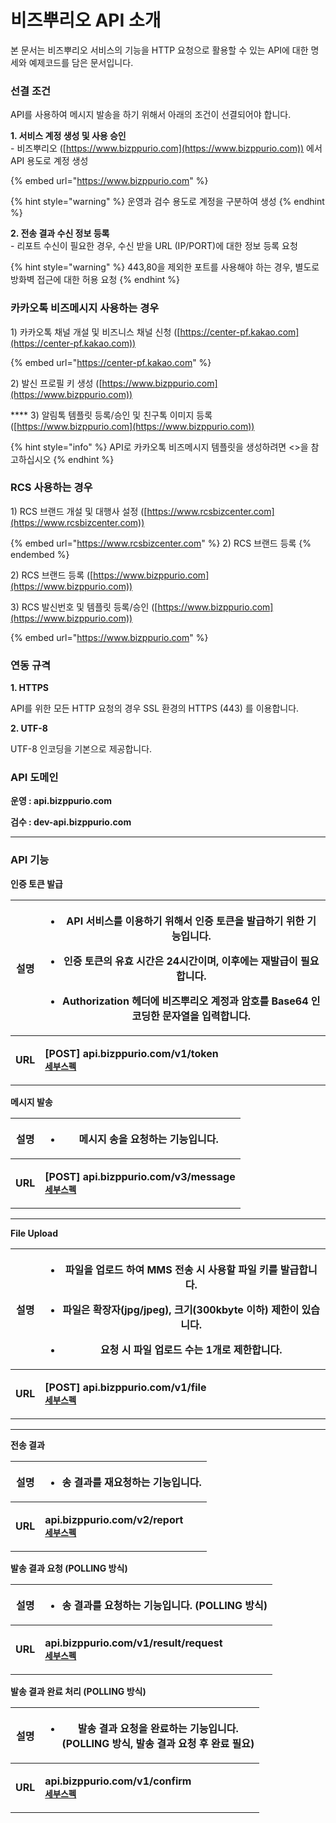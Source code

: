 # 비즈뿌리오 API 소개

본 문서는 비즈뿌리오 서비스의 기능을 HTTP 요청으로 활용할 수 있는 API에 대한 명세와 예제코드를 담은 문서입니다.



### 선결 조건

API를 사용하여 메시지 발송을 하기 위해서 아래의 조건이 선결되어야 합니다.

**1. 서비스 계정 생성 및 사용 승인**\
\- 비즈뿌리오 ([https://www.bizppurio.com](https://www.bizppurio.com)) 에서 API 용도로 계정 생성

{% embed url="https://www.bizppurio.com" %}

{% hint style="warning" %}
&#x20;운영과 검수 용도로 계정을 구분하여 생성
{% endhint %}



**2. 전송 결과 수신 정보 등록**\
\- 리포트 수신이 필요한 경우, 수신 받을 URL (IP/PORT)에 대한 정보 등록 요청

{% hint style="warning" %}
443,80을 제외한 포트를 사용해야 하는 경우, 별도로 방화벽 접근에 대한 허용 요청
{% endhint %}

### **카카오톡 비즈메시지 사용하는 경우**

&#x20;   1\) 카카오톡 채널 개설 및 비즈니스 채널 신청 ([https://center-pf.kakao.com](https://center-pf.kakao.com))

{% embed url="https://center-pf.kakao.com" %}

&#x20;   2\) 발신 프로필 키 생성 ([https://www.bizppurio.com](https://www.bizppurio.com))

&#x20;    ****     3) 알림톡 템플릿 등록/승인 및 친구톡 이미지 등록 ([https://www.bizppurio.com](https://www.bizppurio.com))

{% hint style="info" %}
API로 카카오톡 비즈메시지 템플릿을 생성하려면 <>을 참고하십시오
{% endhint %}



### RCS **사용하는 경우**

&#x20;   1\) RCS 브랜드 개설 및 대행사 설정 ([https://www.rcsbizcenter.com](https://www.rcsbizcenter.com))

{% embed url="https://www.rcsbizcenter.com" %}
2\) RCS 브랜드 등록
{% endembed %}

&#x20;   2\) RCS 브랜드 등록 ([https://www.bizppurio.com](https://www.bizppurio.com))

&#x20;   3\) RCS 발신번호 및 템플릿 등록/승인 ([https://www.bizppurio.com](https://www.bizppurio.com))

{% embed url="https://www.bizppurio.com" %}

### 연동 규격

**1. HTTPS**

API를 위한 모든 HTTP 요청의 경우 SSL 환경의 HTTPS (443) 를 이용합니다.

**2. UTF-8**

UTF-8 인코딩을 기본으로 제공합니다.



### **API 도메인**

**운영 : api.bizppurio.com**

**검수 : dev-api.bizppurio.com**

****

### **API 기능**

**인증 토큰 발급**

| **설명**  | <ul><li>API 서비스를 이용하기 위해서 인증 토큰을 발급하기 위한 기능입니다.</li></ul><ul><li>인증 토큰의 유효 시간은 24시간이며, 이후에는 재발급이 필요합니다.</li></ul><ul><li>Authorization 헤더에 비즈뿌리오 계정과 암호를 Base64 인코딩한 문자열을 입력합니다.</li></ul>     |
| :-----: | ---------------------------------------------------------------------------------------------------------------------------------------------------------------------------------------------- |
| **URL** | <p><strong>[POST]</strong> <strong>api.bizppurio.com/v1/token</strong><br><strong></strong><a href="api/authToken.md"><strong><code>세부스펙</code></strong></a><strong><code></code></strong></p> |



**메시지 발송**

| **설명**  | <ul><li>메시지 송을 요청하는 기능입니다.</li></ul>                                                                                                             |
| :-----: | ------------------------------------------------------------------------------------------------------------------------------------------------ |
| **URL** | <p><strong>[POST] api.bizppurio.com/v3/message</strong><br><strong></strong><a href="api/dispatch.md"><strong><code>세부스펙</code></strong></a></p> |

****

**File Upload**

| **설명**  | <ul><li>파일을 업로드 하여 MMS 전송 시 사용할 파일 키를 발급합니다.</li></ul><ul><li>파일은 확장자(jpg/jpeg), 크기(300kbyte 이하) 제한이 있습니다.</li></ul><ul><li>요청 시 파일 업로드 수는 1개로 제한합니다.</li></ul>                |
| :-----: | ------------------------------------------------------------------------------------------------------------------------------------------------------------------------------ |
| **URL** | <p><strong>[POST] api.bizppurio.com/v1/file</strong><br><strong></strong><a href="api/file-upload.md"><strong><code>세부스펙</code></strong></a><strong><code></code></strong></p> |

****

**전송 결과**

| **설명**  | <ul><li>송 결과를 재요청하는 기능입니다.</li></ul>                                                                                                                                          |
| :-----: | ----------------------------------------------------------------------------------------------------------------------------------------------------------------------------- |
| **URL** | <p><strong>api.bizppurio.com/v2/report</strong><br><strong></strong><a href="api/dispatch-result.md"><strong><code>세부스펙</code></strong></a><strong><code></code></strong></p> |



**발송 결과 요청 (POLLING 방식)**

| **설명**  | <ul><li>송 결과를 요청하는 기능입니다. (POLLING 방식)</li></ul>                                                                                                                                        |
| :-----: | --------------------------------------------------------------------------------------------------------------------------------------------------------------------------------------- |
| **URL** | <p><strong>api.bizppurio.com/v1/result/request</strong><br><strong></strong><a href="api/polling.md#undefined"><strong><code>세부스펙</code></strong></a><strong><code></code></strong></p> |



**발송 결과 완료 처리 (POLLING 방식)**

| **설명**  | <ul><li>발송 결과 요청을 완료하는 기능입니다. <br>(POLLING 방식, 발송 결과 요청 후 완료 필요)</li></ul>                                                                                                         |
| :-----: | ---------------------------------------------------------------------------------------------------------------------------------------------------------------------------------- |
| **URL** | <p><strong>api.bizppurio.com/v1/confirm</strong><br><strong></strong><a href="api/polling.md#undefined-1"><strong><code>세부스펙</code></strong></a><strong><code></code></strong></p> |
